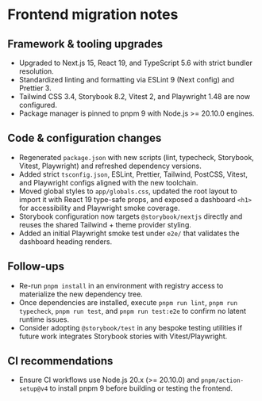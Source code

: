 # Frontend migration notes

## Framework & tooling upgrades
- Upgraded to Next.js 15, React 19, and TypeScript 5.6 with strict bundler resolution.
- Standardized linting and formatting via ESLint 9 (Next config) and Prettier 3.
- Tailwind CSS 3.4, Storybook 8.2, Vitest 2, and Playwright 1.48 are now configured.
- Package manager is pinned to pnpm 9 with Node.js >= 20.10.0 engines.

## Code & configuration changes
- Regenerated `package.json` with new scripts (lint, typecheck, Storybook, Vitest, Playwright) and refreshed dependency versions.
- Added strict `tsconfig.json`, ESLint, Prettier, Tailwind, PostCSS, Vitest, and Playwright configs aligned with the new toolchain.
- Moved global styles to `app/globals.css`, updated the root layout to import it with React 19 type-safe props, and exposed a dashboard `<h1>` for accessibility and Playwright smoke coverage.
- Storybook configuration now targets `@storybook/nextjs` directly and reuses the shared Tailwind + theme provider styling.
- Added an initial Playwright smoke test under `e2e/` that validates the dashboard heading renders.

## Follow-ups
- Re-run `pnpm install` in an environment with registry access to materialize the new dependency tree.
- Once dependencies are installed, execute `pnpm run lint`, `pnpm run typecheck`, `pnpm run test`, and `pnpm run test:e2e` to confirm no latent runtime issues.
- Consider adopting `@storybook/test` in any bespoke testing utilities if future work integrates Storybook stories with Vitest/Playwright.

## CI recommendations
- Ensure CI workflows use Node.js 20.x (>= 20.10.0) and `pnpm/action-setup@v4` to install pnpm 9 before building or testing the frontend.

